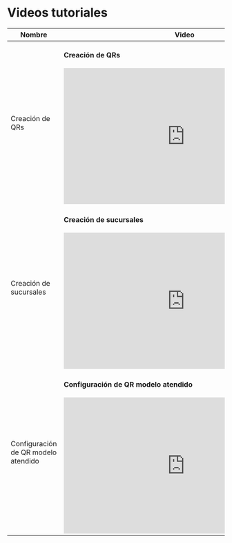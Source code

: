# Videos tutoriales

|Nombre|Video| 
|---|---|
|Creación de QRs|<br/> **Creación de QRs** </br> <br/> <iframe width="560" height="315" src="https://www.youtube.com/embed/ARYVc5tYSRw" title="YouTube video player" frameborder="0" allow="accelerometer; autoplay; clipboard-write; encrypted-media; gyroscope; picture-in-picture" allowfullscreen></iframe><br/>|
|Creación de sucursales|<br/> **Creación de sucursales** </br> <br/> <iframe width="560" height="315" src="https://www.youtube.com/embed/189eQj6cbLw" title="YouTube video player" frameborder="0" allow="accelerometer; autoplay; clipboard-write; encrypted-media; gyroscope; picture-in-picture" allowfullscreen></iframe><br/> |
|Configuración de QR modelo atendido|<br/> **Configuración de QR modelo atendido** </br> <br/> <iframe width="560" height="315" src="https://www.youtube.com/embed/qp6sxCPRJlo" title="YouTube video player" frameborder="0" allow="accelerometer; autoplay; clipboard-write; encrypted-media; gyroscope; picture-in-picture" allowfullscreen></iframe><br/>|
